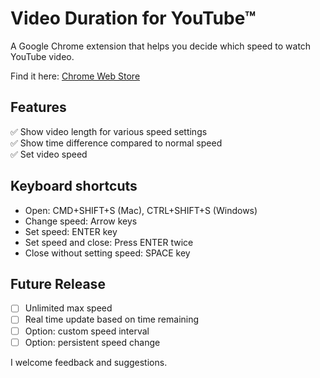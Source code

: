 # Video Duration for YouTube™

A Google Chrome extension that helps you decide which speed to watch YouTube video.

Find it here:
[Chrome Web Store](https://chrome.google.com/webstore/detail/duration-calculator-for-y/djphelnkeombgogeophphofmjkbooofh)

## Features
:white_check_mark: Show video length for various speed settings  
:white_check_mark: Show time difference compared to normal speed  
:white_check_mark: Set video speed  

## Keyboard shortcuts
- Open: CMD+SHIFT+S (Mac), CTRL+SHIFT+S (Windows)
- Change speed: Arrow keys
- Set speed: ENTER key
- Set speed and close: Press ENTER twice
- Close without setting speed: SPACE key

## Future Release
- [ ] Unlimited max speed
- [ ] Real time update based on time remaining
- [ ] Option: custom speed interval
- [ ] Option: persistent speed change

I welcome feedback and suggestions.
